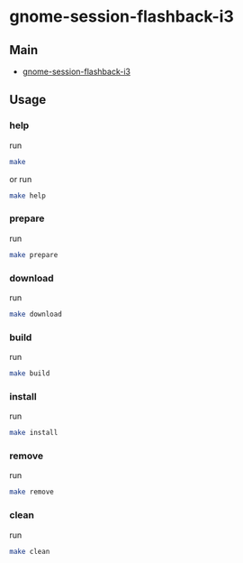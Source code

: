 
# gnome-session-flashback-i3

## Main

* [gnome-session-flashback-i3](asset/gnome-session-flashback-i3)


## Usage

### help

run

``` sh
make
```

or run

``` sh
make help
```


### prepare

run

``` sh
make prepare
```


### download

run

``` sh
make download
```


### build

run

``` sh
make build
```


### install

run

``` sh
make install
```


### remove

run

``` sh
make remove
```


### clean

run

``` sh
make clean
```
